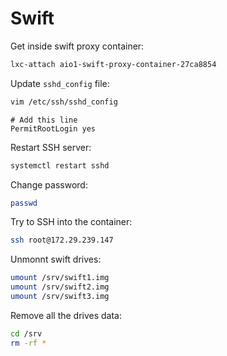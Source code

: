 # Swift

Get inside swift proxy container:
```bash
lxc-attach aio1-swift-proxy-container-27ca8854
```

Update `sshd_config` file: 
```bash
vim /etc/ssh/sshd_config
```
```
# Add this line
PermitRootLogin yes
```

Restart SSH server:
```bash
systemctl restart sshd
```

Change password:
```bash
passwd
```

Try to SSH into the container:
```bash
ssh root@172.29.239.147
```

Unmonnt swift drives:
```bash
umount /srv/swift1.img
umount /srv/swift2.img
umount /srv/swift3.img
```

Remove all the drives data:
```bash
cd /srv
rm -rf *
```


